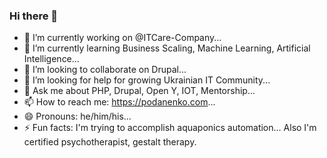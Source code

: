 ### Hi there 👋

<!--
**podarok/podarok** is a ✨ _special_ ✨ repository because its `README.md` (this file) appears on your GitHub profile.

Here are some ideas to get you started:
-->
- 🔭 I’m currently working on @ITCare-Company...
- 🌱 I’m currently learning Business Scaling, Machine Learning, Artificial Intelligence...
- 👯 I’m looking to collaborate on Drupal...
- 🤔 I’m looking for help for growing Ukrainian IT Community...
- 💬 Ask me about PHP, Drupal, Open Y, IOT, Mentorship...
- 📫 How to reach me: https://podanenko.com...
- 😄 Pronouns: he/him/his...
- ⚡ Fun facts: I'm trying to accomplish aquaponics automation... Also I'm certified psychotherapist, gestalt therapy.
